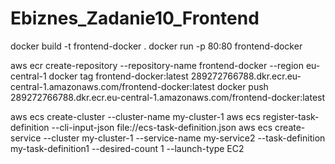 # Ebiznes_Zadanie10_Frontend

docker build -t frontend-docker .
docker run -p 80:80 frontend-docker

aws ecr create-repository --repository-name frontend-docker --region eu-central-1
docker tag frontend-docker:latest 289272766788.dkr.ecr.eu-central-1.amazonaws.com/frontend-docker:latest
docker push 289272766788.dkr.ecr.eu-central-1.amazonaws.com/frontend-docker:latest

aws ecs create-cluster --cluster-name my-cluster-1
aws ecs register-task-definition --cli-input-json file://ecs-task-definition.json
aws ecs create-service --cluster my-cluster-1 --service-name my-service2 --task-definition my-task-definition1 --desired-count 1 --launch-type EC2